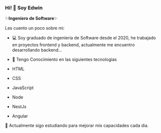### Hi! 👋 Soy Edwin


 ✨**Ingeniero de Software**✨

Les cuento un poco sobre mi:

- :computer: Soy graduado de ingenieria de Software desde el 2020, he trabajado en proyectos frontend y backend, actualmente me encuentro desarrollando backend...

- :pencil: Tengo Conocimiento en las siguientes tecnologias
- HTML
- CSS
- JavaScript
- Node
- NestJs
- Angular

:pencil: Actualmente sigo estudiando para mejorar mis capacidades cada dia.

